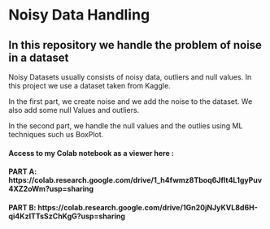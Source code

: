# Noisy Data Handling

<h2>In this repository we handle the problem of noise in a dataset </h2>
Noisy Datasets usually consists of noisy data, outliers and null values.
In this project we use a dataset taken from Kaggle. 

In the first part, we create noise and we add the noise to the dataset. We also add some null Values and outliers. 

In the second part, we handle the null values and the outlies using ML techniques such us BoxPlot. 

<h4>Access to my Colab notebook as a viewer here : </h4>
<h4>PART A: https://colab.research.google.com/drive/1_h4fwmz8Tboq6Jflt4L1gyPuv4XZ2oWm?usp=sharing </h4>
<h4>PART B: https://colab.research.google.com/drive/1Gn20jNJyKVL8d6H-qi4KzITTsSzChKgG?usp=sharing</h4>
